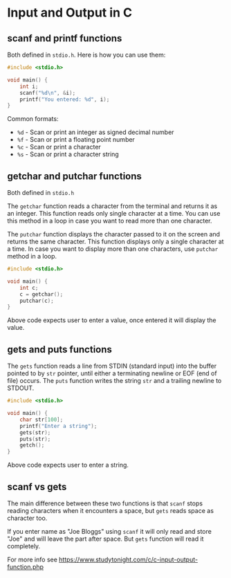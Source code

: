 # Input and Output in C


## scanf and printf functions
Both defined in `stdio.h`. Here is how you can use them:

```c
#include <stdio.h>

void main() {
    int i;
    scanf("%d\n", &i);
    printf("You entered: %d", i);
}
```

Common formats:
* `%d` - Scan or print an integer as signed decimal number
* `%f` - Scan or print a floating point number
* `%c` - Scan or print a character
* `%s` - Scan or print a character string

## getchar and putchar functions

Both defined in `stdio.h`

The `getchar` function reads a character from the terminal and returns it as an integer. This function reads only single character at a time. You can use this method in a loop in case you want to read more than one character.

The `putchar` function displays the character passed to it on the screen and returns the same character. This function displays only a single character at a time. In case you want to display more than one characters, use `putchar` method in a loop.

```c
#include <stdio.h>

void main() {
    int c;
    c = getchar();
    putchar(c);
}
```

Above code expects user to enter a value, once entered it will display the value.

## gets and puts functions
The `gets` function reads a line from STDIN (standard input) into the buffer pointed to by `str` pointer, until either a terminating newline or EOF (end of file) occurs. The `puts` function writes the string `str` and a trailing newline to STDOUT.

```c
#include <stdio.h>

void main() {
    char str[100];
    printf("Enter a string");
    gets(str);
    puts(str);
    getch();
}
```
Above code expects user to enter a string.

## scanf vs gets
The main difference between these two functions is that `scanf` stops reading characters when it encounters a space, but `gets` reads space as character too.

If you enter name as "Joe Bloggs" using `scanf` it will only read and store "Joe" and will leave the part after space. But `gets` function will read it completely.

For more info see https://www.studytonight.com/c/c-input-output-function.php
